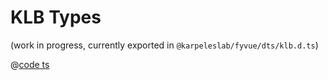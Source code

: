 # KLB Types
(work in progress, currently exported in ```@karpeleslab/fyvue/dts/klb.d.ts```)

@[code ts](../../src/dts/klb.d.ts)
